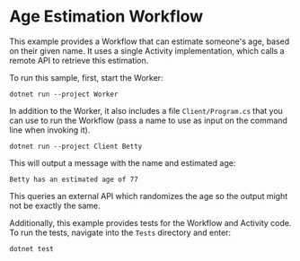 # Age Estimation Workflow
This example provides a Workflow that can estimate someone's age, 
based on their given name. It uses a single Activity implementation, 
which calls a remote API to retrieve this estimation.

To run this sample, first, start the Worker:

```
dotnet run --project Worker
```

In addition to the Worker, it also includes a file `Client/Program.cs` 
that you can use to run the Workflow (pass a name to use as input 
on the command line when invoking it). 

```
dotnet run --project Client Betty
```

This will output a message with the name and estimated age:

```
Betty has an estimated age of 77
```

This queries an external API which randomizes the age so the output might not be exactly the same.

Additionally, this example provides tests for the Workflow and Activity code. To run the tests, navigate into the `Tests` directory and enter:

```
dotnet test
```